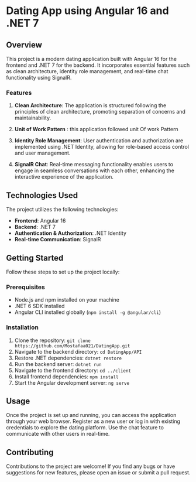 # Dating App using Angular 16 and .NET 7

## Overview

This project is a modern dating application built with Angular 16 for the frontend and .NET 7 for the backend.
It incorporates essential features such as clean architecture, identity role management, and real-time chat functionality using SignalR.

### Features

1. **Clean Architecture**: The application is structured following the principles of clean architecture, promoting separation of concerns and maintainability.
2. **Unit of Work Pattern** : this application followed unit Of work Pattern 

3. **Identity Role Management**: User authentication and authorization are implemented using .NET Identity, allowing for role-based access control and user management.

4. **SignalR Chat**: Real-time messaging functionality enables users to engage in seamless conversations with each other, enhancing the interactive experience of the application.

## Technologies Used

The project utilizes the following technologies:

- **Frontend**: Angular 16
- **Backend**: .NET 7
- **Authentication & Authorization**: .NET Identity
- **Real-time Communication**: SignalR

## Getting Started

Follow these steps to set up the project locally:

### Prerequisites

- Node.js and npm installed on your machine
- .NET 6 SDK installed
- Angular CLI installed globally (`npm install -g @angular/cli`)

### Installation

1. Clone the repository: `git clone https://github.com/Mostafaa021/DatingApp.git`
2. Navigate to the backend directory: `cd DatingApp/API`
3. Restore .NET dependencies: `dotnet restore`
4. Run the backend server: `dotnet run`
5. Navigate to the frontend directory: `cd ../client`
6. Install frontend dependencies: `npm install`
7. Start the Angular development server: `ng serve`

## Usage

Once the project is set up and running, you can access the application through your web browser. Register as a new user or log in with existing credentials to explore the dating platform.
Use the chat feature to communicate with other users in real-time.

## Contributing

Contributions to the project are welcome! If you find any bugs or have suggestions for new features, please open an issue or submit a pull request.

